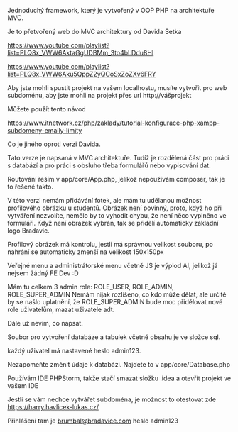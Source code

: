 Jednoduchý framework, který je vytvořený v OOP PHP na architektuře MVC.

Je to přetvořený web do MVC architektury od Davida Šetka

https://www.youtube.com/playlist?list=PLQ8x_VWW6AktaGgUDBMm_3to4bLDdu8HI

https://www.youtube.com/playlist?list=PLQ8x_VWW6Aku5QppZ2yQCoSxZoZXv6FRY

Aby jste mohli spustit projekt na vašem localhostu, musíte vytvořit pro web subdoménu, aby jste mohli na projekt přes url http://vášprojekt

Můžete použít tento návod

https://www.itnetwork.cz/php/zaklady/tutorial-konfigurace-php-xampp-subdomeny-emaily-limity

Co je jiného oproti verzi Davida.

Tato verze je napsaná v MVC architektuře. Tudíž je rozdělená část pro práci s databází a pro práci s obsluho třeba formulářů nebo vypisování dat.

Routování řeším v app/core/App.php, jelikož nepoužívám composer, tak je to řešené takto.

V této verzi nemám přidávání fotek, ale mám tu udělanou možnost profilového obrázku u studentů. Obrázek není povinný, proto, když ho při vytváření nezvolíte, nemělo by to vyhodit chybu, že není něco vyplněno ve formuláři. Když není obrázek vybrán, tak se přidělí automaticky základní logo Bradavic.

Profilový obrázek má kontrolu, jestli má správnou velikost souboru, po nahrání se automaticky zmenší na velikost 150x150px

Veřejné menu a administrátorské menu včetně JS je výplod AI, jelikož já nejsem žádný FE Dev :D


Mám tu celkem 3 admin role: ROLE_USER, ROLE_ADMIN, ROLE_SUPER_ADMIN
Nemám nijak rozlišeno, co kdo může dělat, ale určitě by se našlo uplatnění, že ROLE_SUPER_ADMIN bude moc přidělovat nové role uživatelům, mazat uživatele adt.

Dále už nevím, co napsat.

Soubor pro vytvoření databáze a tabulek včetně obsahu je ve složce sql.

každý uživatel má nastavené heslo admin123.

Nezapomeňte změnit údaje k databázi. Najdete to v app/core/Database.php

Používám IDE PHPStorm, takže stačí smazat složku .idea a otevřít projekt ve vašem IDE

Jestli se vám nechce vytvářet subdoména, je možnost to otestovat zde https://harry.havlicek-lukas.cz/

Přihlášení tam je brumbal@bradavice.com heslo admin123